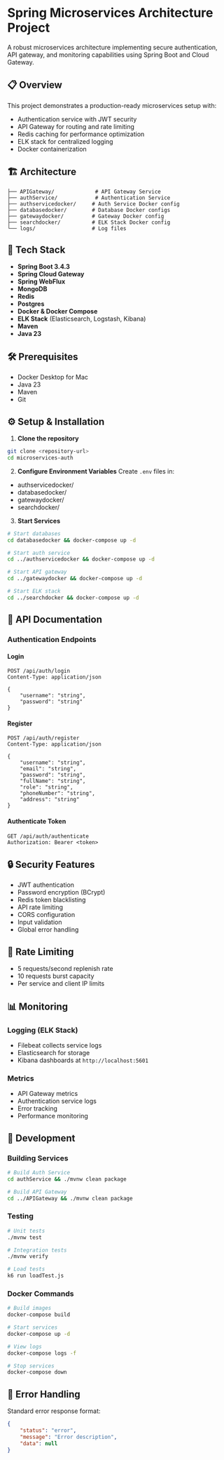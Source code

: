 # Spring Microservices Architecture Project

A robust microservices architecture implementing secure authentication, API gateway, and monitoring capabilities using Spring Boot and Cloud Gateway.

## 📋 Overview

This project demonstrates a production-ready microservices setup with:
- Authentication service with JWT security
- API Gateway for routing and rate limiting
- Redis caching for performance optimization
- ELK stack for centralized logging
- Docker containerization

## 🏗 Architecture

```
├── APIGateway/             # API Gateway Service
├── authService/            # Authentication Service
├── authservicedocker/     # Auth Service Docker config  
├── databasedocker/        # Database Docker configs
├── gatewaydocker/         # Gateway Docker config
├── searchdocker/          # ELK Stack Docker config
└── logs/                  # Log files
```

## 🚀 Tech Stack

- **Spring Boot 3.4.3**
- **Spring Cloud Gateway**  
- **Spring WebFlux**
- **MongoDB**
- **Redis**
- **Postgres**
- **Docker & Docker Compose**
- **ELK Stack** (Elasticsearch, Logstash, Kibana)
- **Maven**
- **Java 23**

## 🛠 Prerequisites

- Docker Desktop for Mac
- Java 23
- Maven
- Git

## ⚙️ Setup & Installation

1. **Clone the repository**
```bash
git clone <repository-url>
cd microservices-auth
```

2. **Configure Environment Variables**
Create `.env` files in:
- authservicedocker/
- databasedocker/
- gatewaydocker/
- searchdocker/

3. **Start Services**
```bash
# Start databases
cd databasedocker && docker-compose up -d

# Start auth service
cd ../authservicedocker && docker-compose up -d

# Start API gateway
cd ../gatewaydocker && docker-compose up -d

# Start ELK stack
cd ../searchdocker && docker-compose up -d
```

## 📡 API Documentation

### Authentication Endpoints

#### Login
```http
POST /api/auth/login
Content-Type: application/json

{
    "username": "string",
    "password": "string"
}
```

#### Register
```http
POST /api/auth/register
Content-Type: application/json

{
    "username": "string",
    "email": "string",
    "password": "string",
    "fullName": "string",
    "role": "string",
    "phoneNumber": "string",
    "address": "string"
}
```

#### Authenticate Token
```http
GET /api/auth/authenticate
Authorization: Bearer <token>
```

## 🔒 Security Features

- JWT authentication
- Password encryption (BCrypt)
- Redis token blacklisting
- API rate limiting
- CORS configuration
- Input validation
- Global error handling

## 🚦 Rate Limiting

- 5 requests/second replenish rate
- 10 requests burst capacity
- Per service and client IP limits

## 📊 Monitoring

### Logging (ELK Stack)
- Filebeat collects service logs
- Elasticsearch for storage
- Kibana dashboards at `http://localhost:5601`

### Metrics
- API Gateway metrics
- Authentication service logs
- Error tracking
- Performance monitoring

## 🧪 Development

### Building Services
```bash
# Build Auth Service
cd authService && ./mvnw clean package

# Build API Gateway  
cd ../APIGateway && ./mvnw clean package
```

### Testing
```bash
# Unit tests
./mvnw test

# Integration tests  
./mvnw verify

# Load tests
k6 run loadTest.js
```

### Docker Commands
```bash
# Build images
docker-compose build

# Start services
docker-compose up -d

# View logs
docker-compose logs -f

# Stop services
docker-compose down
```

## 🐛 Error Handling

Standard error response format:
```json
{
    "status": "error",
    "message": "Error description",
    "data": null
}
```

